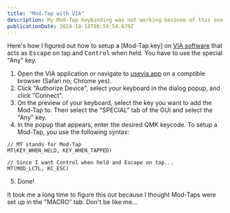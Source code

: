 ```yaml
---
title: "Mod-Tap with VIA"
description: My Mod-Tap keybinding was not working because of this one stupid mistake.
publicationDate: 2024-10-14T06:59:54.679Z
---
```


Here's how I figured out how to setup a [Mod-Tap key] on [VIA software](https://www.caniusevia.com) that acts as <kbd>Escape</kbd> on tap and <kbd>Control</kbd> when held. You have to use the special "Any" key.

1. Open the VIA application or navigate to [usevia.app](https://usevia.app) on a comptible browser (Safari no, Chrome yes).
2. Click "Authorize Device", select your keyboard in the dialog popup, and click "Connect".
3. On the preview of your keyboard, select the key you want to add the Mod-Tap to. Then select the "SPECIAL" tab of the GUI and select the "Any" key.
4. In the popup that appears, enter the desired QMK keycode. To setup a Mod-Tap, you use the following syntax:

```
// MT stands for Mod-Tap
MT(KEY_WHEN_HELD, KEY_WHEN_TAPPED)

// Since I want Control when held and Escape on tap...
MT(MOD_LCTL, KC_ESC)
```
5. Done!

It took me a long time to figure this out because I thought Mod-Taps were set up in the "MACRO" tab. Don't be like me...
